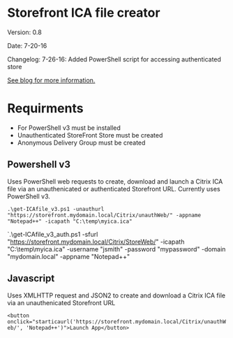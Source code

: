 # Storefront ICA file creator

Version: 0.8

Date: 7-20-16

Changelog:
7-26-16: Added PowerShell script for accessing authenticated store 

[See blog for more information.](http://techdrabble.com/citrix/21-create-an-ica-file-from-storefront-using-powershell-or-javascript)

# Requirments
* For PowerShell v3 must be installed
* Unauthenticated StoreFront Store must be created
* Anonymous Delivery Group must be created

## Powershell v3 
Uses PowerShell web requests to create, download and launch a Citrix ICA file via an unauthenicated or authenticated Storefront URL.  Currently uses PowerShell v3.

`.\get-ICAfile_v3.ps1 -unauthurl "https://storefront.mydomain.local/Citrix/unauthWeb/" -appname "Notepad++" -icapath "C:\temp\myica.ica"`

`.\get-ICAfile_v3_auth.ps1 -sfurl "https://storefront.mydomain.local/Citrix/StoreWeb/" -icapath "C:\temp\myica.ica" -username "jsmith" -password "mypassword" -domain "mydomain.local" -appname "Notepad++"

## Javascript
Uses XMLHTTP request and JSON2 to create and download a Citrix ICA file via an unauthenicated Storefront URL

`<button onclick="starticaurl('https://storefront.mydomain.local/Citrix/unauthWeb/', 'Notepad++')">Launch App</button>`
